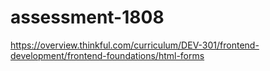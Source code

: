 # assessment-1808
https://overview.thinkful.com/curriculum/DEV-301/frontend-development/frontend-foundations/html-forms
